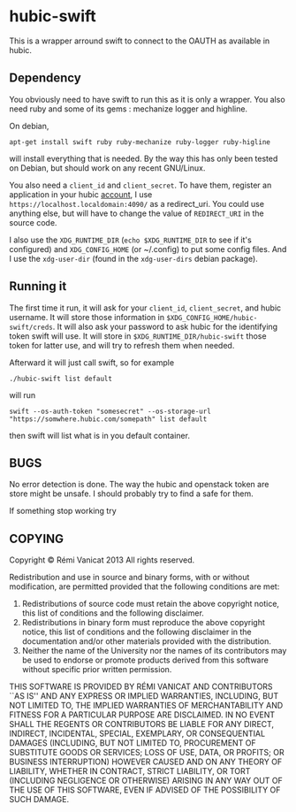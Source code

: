 hubic-swift
==========

This is a wrapper arround swift to connect to the OAUTH as available
in hubic.

Dependency
----------

You obviously need to have swift to run this as it is only a wrapper.
You also need ruby and some of its gems : mechanize logger and highline.

On debian, 

    apt-get install swift ruby ruby-mechanize ruby-logger ruby-higline

will install everything that is needed. By the way this has only been
tested on Debian, but should work on any recent GNU/Linux.

You also need a `client_id` and `client_secret`. To have them,
register an application in your hubic
[account](https://hubic.com/home/browser/developers/), I use
`https://localhost.localdomain:4090/` as a redirect_uri. You could use
anything else, but will have to change the value of `REDIRECT_URI` in
the source code.

I also use the `XDG_RUNTIME_DIR` (`echo $XDG_RUNTIME_DIR` to see if it's
configured) and `XDG_CONFIG_HOME` (or ~/.config) to put some config
files. And I use the `xdg-user-dir` (found in the `xdg-user-dirs`
debian package).

Running it
----------
The first time it run, it will ask for your `client_id`,
`client_secret`, and hubic username. It will store those information
in `$XDG_CONFIG_HOME/hubic-swift/creds`. It will also ask your
password to ask hubic for the identifying token swift will use.
It will store in `$XDG_RUNTIME_DIR/hubic-swift` those token for latter
use, and will try to refresh them when needed.

Afterward it will just call swift, so for example

    ./hubic-swift list default

will run

    swift --os-auth-token "somesecret" --os-storage-url "https://somwhere.hubic.com/somepath" list default

then swift will list what is in you default container.


BUGS
----
No error detection is done. The way the hubic and openstack token are
store might be unsafe. I should probably try to find a safe for them. 

If something stop working try

COPYING
-------

Copyright © Rémi Vanicat 2013
All rights reserved.

Redistribution and use in source and binary forms, with or without
modification, are permitted provided that the following conditions
are met:
1. Redistributions of source code must retain the above copyright
   notice, this list of conditions and the following disclaimer.
2. Redistributions in binary form must reproduce the above copyright
   notice, this list of conditions and the following disclaimer in the
   documentation and/or other materials provided with the distribution.
3. Neither the name of the University nor the names of its contributors
   may be used to endorse or promote products derived from this software
   without specific prior written permission.

THIS SOFTWARE IS PROVIDED BY RÉMI VANICAT AND CONTRIBUTORS ``AS IS''
AND ANY EXPRESS OR IMPLIED WARRANTIES, INCLUDING, BUT NOT LIMITED TO,
THE IMPLIED WARRANTIES OF MERCHANTABILITY AND FITNESS FOR A PARTICULAR
PURPOSE ARE DISCLAIMED.  IN NO EVENT SHALL THE REGENTS OR CONTRIBUTORS
BE LIABLE FOR ANY DIRECT, INDIRECT, INCIDENTAL, SPECIAL, EXEMPLARY, OR
CONSEQUENTIAL DAMAGES (INCLUDING, BUT NOT LIMITED TO, PROCUREMENT OF
SUBSTITUTE GOODS OR SERVICES; LOSS OF USE, DATA, OR PROFITS; OR
BUSINESS INTERRUPTION) HOWEVER CAUSED AND ON ANY THEORY OF LIABILITY,
WHETHER IN CONTRACT, STRICT LIABILITY, OR TORT (INCLUDING NEGLIGENCE
OR OTHERWISE) ARISING IN ANY WAY OUT OF THE USE OF THIS SOFTWARE, EVEN
IF ADVISED OF THE POSSIBILITY OF SUCH DAMAGE.




